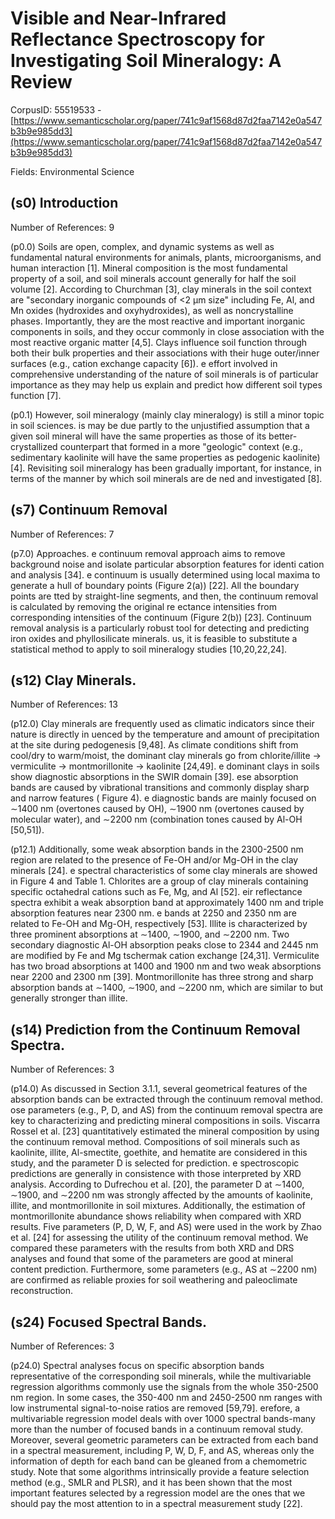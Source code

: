 # Visible and Near-Infrared Reflectance Spectroscopy for Investigating Soil Mineralogy: A Review

CorpusID: 55519533 - [https://www.semanticscholar.org/paper/741c9af1568d87d2faa7142e0a547b3b9e985dd3](https://www.semanticscholar.org/paper/741c9af1568d87d2faa7142e0a547b3b9e985dd3)

Fields: Environmental Science

## (s0) Introduction
Number of References: 9

(p0.0) Soils are open, complex, and dynamic systems as well as fundamental natural environments for animals, plants, microorganisms, and human interaction [1]. Mineral composition is the most fundamental property of a soil, and soil minerals account generally for half the soil volume [2]. According to Churchman [3], clay minerals in the soil context are "secondary inorganic compounds of <2 μm size" including Fe, Al, and Mn oxides (hydroxides and oxyhydroxides), as well as noncrystalline phases. Importantly, they are the most reactive and important inorganic components in soils, and they occur commonly in close association with the most reactive organic matter [4,5]. Clays influence soil function through both their bulk properties and their associations with their huge outer/inner surfaces (e.g., cation exchange capacity [6]). e effort involved in comprehensive understanding of the nature of soil minerals is of particular importance as they may help us explain and predict how different soil types function [7].

(p0.1) However, soil mineralogy (mainly clay mineralogy) is still a minor topic in soil sciences. is may be due partly to the unjustified assumption that a given soil mineral will have the same properties as those of its better-crystallized counterpart that formed in a more "geologic" context (e.g., sedimentary kaolinite will have the same properties as pedogenic kaolinite) [4]. Revisiting soil mineralogy has been gradually important, for instance, in terms of the manner by which soil minerals are de ned and investigated [8].
## (s7) Continuum Removal
Number of References: 7

(p7.0) Approaches. e continuum removal approach aims to remove background noise and isolate particular absorption features for identi cation and analysis [34]. e continuum is usually determined using local maxima to generate a hull of boundary points (Figure 2(a)) [22]. All the boundary points are tted by straight-line segments, and then, the continuum removal is calculated by removing the original re ectance intensities from corresponding intensities of the continuum (Figure 2(b)) [23]. Continuum removal analysis is a particularly robust tool for detecting and predicting iron oxides and phyllosilicate minerals. us, it is feasible to substitute a statistical method to apply to soil mineralogy studies [10,20,22,24].
## (s12) Clay Minerals.
Number of References: 13

(p12.0) Clay minerals are frequently used as climatic indicators since their nature is directly in uenced by the temperature and amount of precipitation at the site during pedogenesis [9,48]. As climate conditions shift from cool/dry to warm/moist, the dominant clay minerals go from chlorite/illite → vermiculite → montmorillonite → kaolinite [24,49]. e dominant clays in soils show diagnostic absorptions in the SWIR domain [39]. ese absorption bands are caused by vibrational transitions and commonly display sharp and narrow features ( Figure 4). e diagnostic bands are mainly focused on ∼1400 nm (overtones caused by OH), ∼1900 nm (overtones caused by molecular water), and ∼2200 nm (combination tones caused by Al-OH [50,51]).

(p12.1) Additionally, some weak absorption bands in the 2300-2500 nm region are related to the presence of Fe-OH and/or Mg-OH in the clay minerals [24].   e spectral characteristics of some clay minerals are showed in Figure 4 and Table 1. Chlorites are a group of clay minerals containing specific octahedral cations such as Fe, Mg, and Al [52]. eir reflectance spectra exhibit a weak absorption band at approximately 1400 nm and triple absorption features near 2300 nm. e bands at 2250 and 2350 nm are related to Fe-OH and Mg-OH, respectively [53]. Illite is characterized by three prominent absorptions at ∼1400, ∼1900, and ∼2200 nm. Two secondary diagnostic Al-OH absorption peaks close to 2344 and 2445 nm are modified by Fe and Mg tschermak cation exchange [24,31]. Vermiculite has two broad absorptions at 1400 and 1900 nm and two weak absorptions near 2200 and 2300 nm [39]. Montmorillonite has three strong and sharp absorption bands at ∼1400, ∼1900, and ∼2200 nm, which are similar to but generally stronger than illite.
## (s14) Prediction from the Continuum Removal Spectra.
Number of References: 3

(p14.0) As discussed in Section 3.1.1, several geometrical features of the absorption bands can be extracted through the continuum removal method. ose parameters (e.g., P, D, and AS) from the continuum removal spectra are key to characterizing and predicting mineral compositions in soils. Viscarra Rossel et al. [23] quantitatively estimated the mineral composition by using the continuum removal method. Compositions of soil minerals such as kaolinite, illite, Al-smectite, goethite, and hematite are considered in this study, and the parameter  D is selected for prediction. e spectroscopic predictions are generally in consistence with those interpreted by XRD analysis. According to Dufrechou et al. [20], the parameter D at ∼1400, ∼1900, and ∼2200 nm was strongly affected by the amounts of kaolinite, illite, and montmorillonite in soil mixtures. Additionally, the estimation of montmorillonite abundance shows reliability when compared with XRD results. Five parameters (P, D, W, F, and AS) were used in the work by Zhao et al. [24] for assessing the utility of the continuum removal method. We compared these parameters with the results from both XRD and DRS analyses and found that some of the parameters are good at mineral content prediction. Furthermore, some parameters (e.g., AS at ∼2200 nm) are confirmed as reliable proxies for soil weathering and paleoclimate reconstruction.
## (s24) Focused Spectral Bands.
Number of References: 3

(p24.0) Spectral analyses focus on specific absorption bands representative of the corresponding soil minerals, while the multivariable regression algorithms commonly use the signals from the whole 350-2500 nm region. In some cases, the 350-400 nm and 2450-2500 nm ranges with low instrumental signal-to-noise ratios are removed [59,79]. erefore, a multivariable regression model deals with over 1000 spectral bands-many more than the number of focused bands in a continuum removal study. Moreover, several geometric parameters can be extracted from each band in a spectral measurement, including P, W, D, F, and AS, whereas only the information of depth for each band can be gleaned from a chemometric study. Note that some algorithms intrinsically provide a feature selection method (e.g., SMLR and PLSR), and it has been shown that the most important features selected by a regression model are the ones that we should pay the most attention to in a spectral measurement study [22].
